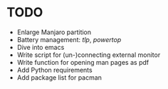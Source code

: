 # TODO

- Enlarge Manjaro partition
- Battery management: _tlp_, _powertop_
- Dive into emacs
- Write script for (un-)connecting external monitor
- Write function for opening man pages as pdf
- Add Python requirements
- Add package list for pacman
